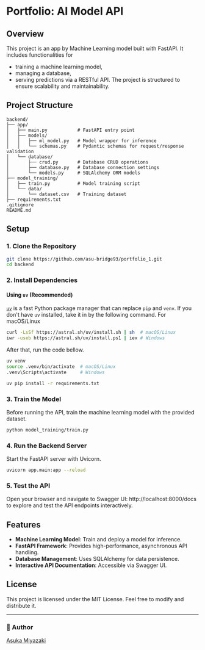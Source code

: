 # Portfolio: AI Model API

## Overview
This project is an app by Machine Learning model built with FastAPI. 
It includes functionalities for 
- training a machine learning model, 
- managing a database, 
- serving predictions via a RESTful API. 
The project is structured to ensure scalability and maintainability.

## Project Structure
```
backend/
├── app/
│   ├── main.py           # FastAPI entry point
│   ├── models/
│   │   ├── ml_model.py   # Model wrapper for inference
│   │   └── schemas.py    # Pydantic schemas for request/response validation
│   └── database/
│       ├── crud.py       # Database CRUD operations
│       ├── database.py   # Database connection settings
│       └── models.py     # SQLAlchemy ORM models
├── model_training/
│   ├── train.py          # Model training script
│   └── data/
│       └── dataset.csv   # Training dataset
├── requirements.txt
.gitignore
README.md
```

## Setup
### 1. Clone the Repository
```bash
git clone https://github.com/asu-bridge93/portfolio_1.git
cd backend
```

### 2. Install Dependencies

#### Using `uv` (Recommended)
[`uv`](https://github.com/astral-sh/uv) is a fast Python package manager that can replace `pip` and `venv`. If you don't have `uv` installed, take it in by the following command.
For macOS/Linux
```bash
curl -LsSf https://astral.sh/uv/install.sh | sh  # macOS/Linux
iwr -useb https://astral.sh/uv/install.ps1 | iex # Windows
```

After that, run the code bellow.
```bash
uv venv
source .venv/bin/activate  # macOS/Linux
.venv\Scripts\activate     # Windows

uv pip install -r requirements.txt
```

### 3. Train the Model
Before running the API, train the machine learning model with the provided dataset.
```bash
python model_training/train.py
```

### 4. Run the Backend Server
Start the FastAPI server with Uvicorn.
```bash
uvicorn app.main:app --reload
```

### 5. Test the API
Open your browser and navigate to Swagger UI: http://localhost:8000/docs to explore and test the API endpoints interactively.

## Features
- **Machine Learning Model**: Train and deploy a model for inference.
- **FastAPI Framework**: Provides high-performance, asynchronous API handling.
- **Database Management**: Uses SQLAlchemy for data persistence.
- **Interactive API Documentation**: Accessible via Swagger UI.

## License
This project is licensed under the MIT License. Feel free to modify and distribute it.

---

### 📌 Author
[Asuka Miyazaki](https://github.com/asu-bridge93)

